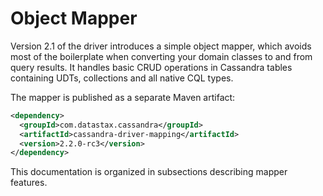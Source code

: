 # Object Mapper

Version 2.1 of the driver introduces a simple object mapper, which
avoids most of the boilerplate when converting your domain classes to
and from query results. It handles basic CRUD operations in Cassandra tables
containing UDTs, collections and all native CQL types.

The mapper is published as a separate Maven artifact:

```xml
<dependency>
  <groupId>com.datastax.cassandra</groupId>
  <artifactId>cassandra-driver-mapping</artifactId>
  <version>2.2.0-rc3</version>
</dependency>
```

This documentation is organized in subsections describing mapper features.
